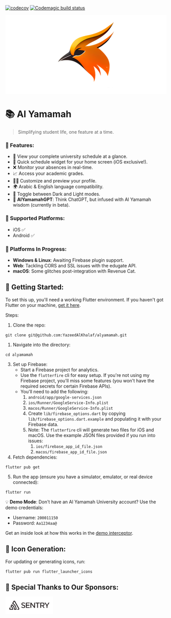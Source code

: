 [![codecov](https://codecov.io/github/YazeedAlKhalaf/alyamamah/branch/main/graph/badge.svg?token=AS27LN330N)](https://codecov.io/github/YazeedAlKhalaf/alyamamah)
[![Codemagic build status](https://api.codemagic.io/apps/64057683f94c592e7c8a026b/64057683f94c592e7c8a026a/status_badge.svg)](https://codemagic.io/apps/64057683f94c592e7c8a026b/64057683f94c592e7c8a026a/latest_build)

![feature-graphic](./readme_images/feature-graphic.png)

# 📚 Al Yamamah

> Simplifying student life, one feature at a time.

### 🌟 Features:

- 📅 View your complete university schedule at a glance.
- 📲 Quick schedule widget for your home screen (iOS exclusive!).
- ❌ Monitor your absences in real-time.
- 📈 Access your academic grades.
- 🧑‍🎓 Customize and preview your profile.
- 🌍 Arabic & English language compatibility.
- 🌛 Toggle between Dark and Light modes.
- 💬 **AlYamamahGPT**: Think ChatGPT, but infused with Al Yamamah wisdom (currently in beta).

### 📱 Supported Platforms:

- iOS ✅
- Android ✅

### 🚧 Platforms In Progress:

- **Windows & Linux**: Awaiting Firebase plugin support.
- **Web**: Tackling CORS and SSL issues with the edugate API.
- **macOS**: Some glitches post-integration with Revenue Cat.

## 🚀 Getting Started:

To set this up, you'll need a working Flutter environment. If you haven't got Flutter on your machine, [get it here](https://docs.flutter.dev/get-started/install).

Steps:

1. Clone the repo:

```
git clone git@github.com:YazeedAlKhalaf/alyamamah.git
```

1. Navigate into the directory:

```
cd alyamamah
```

3. Set up Firebase:
   - Start a Firebase project for analytics.
   - Use the `flutterfire` cli for easy setup. If you're not using my Firebase project, you'll miss some features (you won't have the required secrets for certain Firebase APIs).
   - You'll need to add the following:
     1. `android/app/google-services.json`
     2. `ios/Runner/GoogleService-Info.plist`
     3. `macos/Runner/GoogleService-Info.plist`
     4. Create `lib/firebase_options.dart` by copying `lib/firebase_options.dart.example` and populating it with your Firebase data.
     5. Note: The `flutterfire` cli will generate two files for iOS and macOS. Use the example JSON files provided if you run into issues:
        1. `ios/firebase_app_id_file.json`
        2. `macos/firebase_app_id_file.json`
4. Fetch dependencies:

```
flutter pub get
```

5. Run the app (ensure you have a simulator, emulator, or real device connected):

```
flutter run
```

💡 **Demo Mode**: Don't have an Al Yamamah University account? Use the demo credentials:

- Username: `200011150`
- Password: `Aa1234aa@`

Get an inside look at how this works in the [demo interceptor](https://github.com/YazeedAlKhalaf/alyamamah/blob/main/lib/core/services/api/interceptors/demo_mode_interceptor.dart).

## 🎨 Icon Generation:

For updating or generating icons, run:

```
flutter pub run flutter_launcher_icons
```

## 💖 Special Thanks to Our Sponsors:

<a href="https://sentry.io"><img src="https://raw.githubusercontent.com/YazeedAlKhalaf/alyamamah/main/readme_images/sentry-logo.png" width="150px" alt="sentry logo as a sponsor" /></a>
